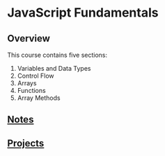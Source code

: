 # JavaScript Fundamentals

## Overview

This course contains five sections:

1. Variables and Data Types
2. Control Flow
3. Arrays
4. Functions
5. Array Methods

## [Notes](notes.md)

## [Projects](projects)

